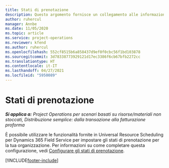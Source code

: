 ```yaml
---
title: Stati di prenotazione
description: Questo argomento fornisce un collegamento alle informazioni su come prenotare gli stati in Project Operations.
author: ruhercul
manager: Annbe
ms.date: 11/05/2020
ms.topic: article
ms.service: project-operations
ms.reviewer: kfend
ms.author: ruhercul
ms.openlocfilehash: 552cf8515b6a858437d9ef0f0cbc56f1bd103878
ms.sourcegitcommit: 3d78338773929121d17ec3386f6cb67bfb2272cc
ms.translationtype: HT
ms.contentlocale: it-IT
ms.lasthandoff: 04/27/2021
ms.locfileid: "5950089"
---
```

# <a name="booking-statuses"></a>Stati di prenotazione

_**Si applica a:** Project Operations per scenari basati su risorse/materiali non stoccati, Distribuzione semplice: dalla transazione alla fatturazione proforma_

È possibile utilizzare le funzionalità fornite in Universal Resource Scheduling per Dynamics 365 Field Service per impostare gli stati di prenotazione per la tua organizzazione. Per informazioni su come completare questa configurazione, vedi [Configurare gli stati di prenotazione](/dynamics365/field-service/set-up-booking-statuses).


[!INCLUDE[footer-include](../includes/footer-banner.md)]